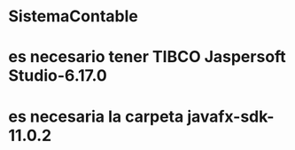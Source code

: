 # SistemaContable
# es necesario tener TIBCO Jaspersoft Studio-6.17.0
# es necesaria la carpeta javafx-sdk-11.0.2
